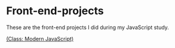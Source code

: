 # Front-end-projects


These are the front-end projects I did during my JavaScript study.

[(Class: Modern JavaScript)](https://www.udemy.com/course/modern-javascript-from-novice-to-ninja/)
